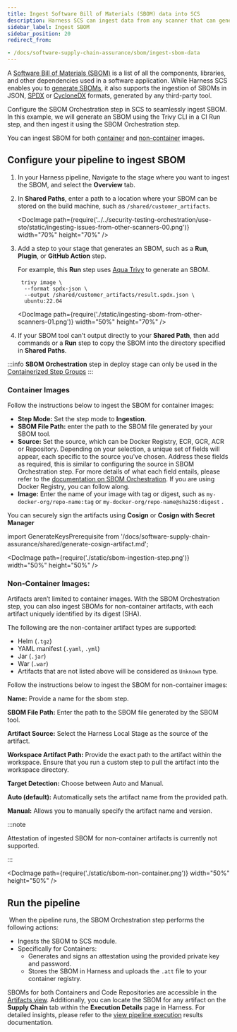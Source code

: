 ```yaml
---
title: Ingest Software Bill of Materials (SBOM) data into SCS
description: Harness SCS can ingest data from any scanner that can generate SBOM
sidebar_label: Ingest SBOM
sidebar_position: 20
redirect_from:

- /docs/software-supply-chain-assurance/sbom/ingest-sbom-data
---
```



A [Software Bill of Materials (SBOM)](https://cyclonedx.org/capabilities/sbom/) is a list of all the components, libraries, and other dependencies used in a software application. While Harness SCS enables you to [generate SBOMs](/docs/software-supply-chain-assurance/open-source-management/generate-sbom-for-repositories), it also supports the ingestion of SBOMs in JSON, [SPDX](https://spdx.dev/learn/overview/) or [CycloneDX](https://cyclonedx.org/specification/overview/) formats, generated by any third-party tool.

Configure the SBOM Orchestration step in SCS to seamlessly ingest SBOM. In this example, we will generate an SBOM using the Trivy CLI in a CI Run step, and then ingest it using the SBOM Orchestration step.

You can ingest SBOM for both [container](/docs/software-supply-chain-assurance/open-source-management/ingest-sbom-data#container-images) and [non-container](/docs/software-supply-chain-assurance/open-source-management/ingest-sbom-data#non-container-images) images.

<!-- :::info

If you are utilizing STO Steps to generate the SBOM and wish to ingest it, please refer:

* [Ingest results from a Blackduck STO scan step.](./generate-sbom-blackduck.md)
* [Ingest results from an Aqua Trivy STO scan step.](./generate-sbom-aqua-trivy.md)

::: -->


## Configure your pipeline to ingest SBOM
1. In your Harness pipeline, Navigate to the stage where you want to ingest the SBOM, and select the **Overview** tab.
2. In **Shared Paths**, enter a path to a location where your SBOM can be stored on the build machine, such as `/shared/customer_artifacts`.

   <DocImage path={require('../../security-testing-orchestration/use-sto/static/ingesting-issues-from-other-scanners-00.png')} width="70%" height="70%" />

3. Add a step to your stage that generates an SBOM, such as a **Run**, **Plugin**, or **GitHub Action** step.

   For example, this **Run** step uses [Aqua Trivy](https://aquasecurity.github.io/trivy/dev/docs/supply-chain/sbom/) to generate an SBOM.

   ```
    trivy image \
     --format spdx-json \
     --output /shared/customer_artifacts/result.spdx.json \
     ubuntu:22.04
   ```

   <DocImage path={require('./static/ingesting-sbom-from-other-scanners-01.png')} width="50%" height="70%" />

   <!-- :::tip

   You can also configure pipelines to [ingest SBOM from STO scanner steps](./generate-sbom-blackduck.md).

   ::: -->

4. If your SBOM tool can't output directly to your **Shared Path**, then add commands or a **Run** step to copy the SBOM into the directory specified in **Shared Paths**.

:::info
**SBOM Orchestration** step in deploy stage can only be used in the [Containerized Step Groups](/docs/continuous-delivery/x-platform-cd-features/cd-steps/containerized-steps/containerized-step-groups.md)
:::


### Container Images

Follow the instructions below to ingest the SBOM for container images:

   * **Step Mode:** Set the step mode to **Ingestion**.
   * **SBOM File Path:** enter the path to the SBOM file generated by your SBOM tool.
   * **Source:** Set the source, which can be Docker Registry, ECR, GCR, ACR or Repository. Depending on your selection, a unique set of fields will appear, each specific to the source you've chosen. Address these fields as required, this is similar to configuring the source in SBOM Orchestration step. For more details of what each field entails, please refer to the [documentation on SBOM Orchestration](/docs/software-supply-chain-assurance/open-source-management/generate-sbom-for-repositories). If you are using Docker Registry, you can follow along.
   * **Image:** Enter the name of your image with tag or digest, such as `my-docker-org/repo-name:tag` or `my-docker-org/repo-name@sha256:digest` .

   You can securely sign the artifacts using **Cosign** or **Cosign with Secret Manager**

import GenerateKeysPrerequisite from '/docs/software-supply-chain-assurance/shared/generate-cosign-artifact.md';

<GenerateKeysPrerequisite />


   <DocImage path={require('./static/sbom-ingestion-step.png')} width="50%" height="50%" />


### Non-Container Images:

Artifacts aren’t limited to container images. With the SBOM Orchestration step, you can also ingest SBOMs for non-container artifacts, with each artifact uniquely identified by its digest (SHA).

The following are the non-container artifact types are supported:

- Helm (`.tgz`)
- YAML manifest (`.yaml`, `.yml`)
- Jar (`.jar`)
- War (`.war`)
- Artifacts that are not listed above will be considered as `Unknown` type.


Follow the instructions below to ingest the SBOM for non-container images:

**Name:** Provide a name for the sbom step.

**SBOM File Path:** Enter the path to the SBOM file generated by the SBOM tool.

**Artifact Source:** Select the Harness Local Stage as the source of the artifact.

**Workspace Artifact Path:** Provide the exact path to the artifact within the workspace. Ensure that you run a custom step to pull the artifact into the workspace directory.

**Target Detection:** Choose between Auto and Manual.

**Auto (default):** Automatically sets the artifact name from the provided path.

**Manual:** Allows you to manually specify the artifact name and version.

:::note

Attestation of ingested SBOM for non-container artifacts is currently not supported.

:::


<DocImage path={require('./static/sbom-non-container.png')} width="50%" height="50%" />


## Run the pipeline
​
When the pipeline runs, the SBOM Orchestration step performs the following actions:

- Ingests the SBOM to SCS module.
- Specifically for Containers:
   - Generates and signs an attestation using the provided private key and password.
   - Stores the SBOM in Harness and uploads the `.att` file to your container registry.

SBOMs for both Containers and Code Repositories are accessible in the [Artifacts view](/docs/software-supply-chain-assurance/artifact-security/overview). Additionally, you can locate the SBOM for any artifact on the **Supply Chain** tab within the **Execution Details** page in Harness. For detailed insights, please refer to the [view pipeline execution](/docs/software-supply-chain-assurance/artifact-security/overview#sbom-tab) results documentation.